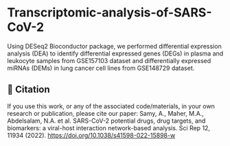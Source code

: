 # Transcriptomic-analysis-of-SARS-CoV-2
Using DESeq2 Bioconductor package, we performed differential expression analysis (DEA) to identify differential expressed genes (DEGs) in plasma and leukocyte samples from GSE157103 dataset and differentially expressed miRNAs (DEMs) in lung cancer cell lines from GSE148729 dataset.
## 📖 Citation

If you use this work, or any of the associated code/materials, in your own research or publication, please cite our paper:
Samy, A., Maher, M.A., Abdelsalam, N.A. et al. SARS-CoV-2 potential drugs, drug targets, and biomarkers: a viral-host interaction network-based analysis. Sci Rep 12, 11934 (2022). https://doi.org/10.1038/s41598-022-15898-w
